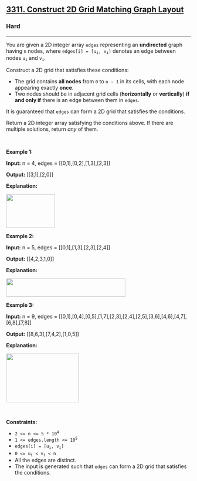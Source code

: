 <h2><a href="https://leetcode.com/problems/construct-2d-grid-matching-graph-layout/">3311. Construct 2D Grid Matching Graph Layout</a></h2><h3>Hard</h3><hr><p>You are given a 2D integer array <code>edges</code> representing an <strong>undirected</strong> graph having <code>n</code> nodes, where <code>edges[i] = [u<sub>i</sub>, v<sub>i</sub>]</code> denotes an edge between nodes <code>u<sub>i</sub></code> and <code>v<sub>i</sub></code>.</p>

<p>Construct a 2D grid that satisfies these conditions:</p>

<ul>
	<li>The grid contains <strong>all nodes</strong> from <code>0</code> to <code>n - 1</code> in its cells, with each node appearing exactly <strong>once</strong>.</li>
	<li>Two nodes should be in adjacent grid cells (<strong>horizontally</strong> or <strong>vertically</strong>) <strong>if and only if</strong> there is an edge between them in <code>edges</code>.</li>
</ul>

<p>It is guaranteed that <code>edges</code> can form a 2D grid that satisfies the conditions.</p>

<p>Return a 2D integer array satisfying the conditions above. If there are multiple solutions, return <em>any</em> of them.</p>

<p>&nbsp;</p>
<p><strong class="example">Example 1:</strong></p>

<div class="example-block">
<p><strong>Input:</strong> <span class="example-io">n = 4, edges = [[0,1],[0,2],[1,3],[2,3]]</span></p>

<p><strong>Output:</strong> <span class="example-io">[[3,1],[2,0]]</span></p>

<p><strong>Explanation:</strong></p>

<p><img alt="" src="https://assets.leetcode.com/uploads/2024/08/11/screenshot-from-2024-08-11-14-07-59.png" style="width: 133px; height: 92px;" /></p>
</div>

<p><strong class="example">Example 2:</strong></p>

<div class="example-block">
<p><strong>Input:</strong> <span class="example-io">n = 5, edges = [[0,1],[1,3],[2,3],[2,4]]</span></p>

<p><strong>Output:</strong> <span class="example-io">[[4,2,3,1,0]]</span></p>

<p><strong>Explanation:</strong></p>

<p><img src="https://assets.leetcode.com/uploads/2024/08/11/screenshot-from-2024-08-11-14-06-02.png" style="width: 325px; height: 50px;" /></p>
</div>

<p><strong class="example">Example 3:</strong></p>

<div class="example-block">
<p><strong>Input:</strong> <span class="example-io">n = 9, edges = [[0,1],[0,4],[0,5],[1,7],[2,3],[2,4],[2,5],[3,6],[4,6],[4,7],[6,8],[7,8]]</span></p>

<p><strong>Output:</strong> <span class="example-io">[[8,6,3],[7,4,2],[1,0,5]]</span></p>

<p><strong>Explanation:</strong></p>

<p><img alt="" src="https://assets.leetcode.com/uploads/2024/08/11/screenshot-from-2024-08-11-14-06-38.png" style="width: 198px; height: 133px;" /></p>
</div>

<p>&nbsp;</p>
<p><strong>Constraints:</strong></p>

<ul>
	<li><code>2 &lt;= n &lt;= 5 * 10<sup>4</sup></code></li>
	<li><code>1 &lt;= edges.length &lt;= 10<sup>5</sup></code></li>
	<li><code>edges[i] = [u<sub>i</sub>, v<sub>i</sub>]</code></li>
	<li><code>0 &lt;= u<sub>i</sub> &lt; v<sub>i</sub> &lt; n</code></li>
	<li>All the edges are distinct.</li>
	<li>The input is generated such that <code>edges</code> can form a 2D grid that satisfies the conditions.</li>
</ul>
